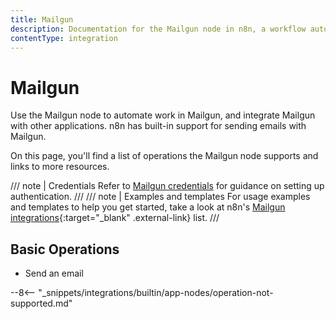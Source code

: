 ```yaml
---
title: Mailgun
description: Documentation for the Mailgun node in n8n, a workflow automation platform. Includes details of operations and configuration, and links to examples and credentials information.
contentType: integration
---
```


# Mailgun

Use the Mailgun node to automate work in Mailgun, and integrate Mailgun with other applications. n8n has built-in support for sending emails with Mailgun. 

On this page, you'll find a list of operations the Mailgun node supports and links to more resources.

/// note | Credentials
Refer to [Mailgun credentials](/integrations/builtin/credentials/mailgun/) for guidance on setting up authentication. 
///
/// note | Examples and templates
For usage examples and templates to help you get started, take a look at n8n's [Mailgun integrations](https://n8n.io/integrations/mailgun/){:target="_blank" .external-link} list.
///

## Basic Operations

- Send an email

--8<-- "_snippets/integrations/builtin/app-nodes/operation-not-supported.md"
